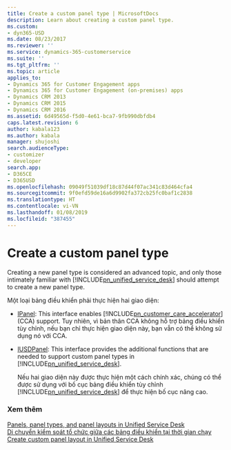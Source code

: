 ```yaml
---
title: Create a custom panel type | MicrosoftDocs
description: Learn about creating a custom panel type.
ms.custom:
- dyn365-USD
ms.date: 08/23/2017
ms.reviewer: ''
ms.service: dynamics-365-customerservice
ms.suite: ''
ms.tgt_pltfrm: ''
ms.topic: article
applies_to:
- Dynamics 365 for Customer Engagement apps
- Dynamics 365 for Customer Engagement (on-premises) apps
- Dynamics CRM 2013
- Dynamics CRM 2015
- Dynamics CRM 2016
ms.assetid: 6d49565d-f5d0-4e61-bca7-9fb990dbfdb4
caps.latest.revision: 6
author: kabala123
ms.author: kabala
manager: shujoshi
search.audienceType:
- customizer
- developer
search.app:
- D365CE
- D365USD
ms.openlocfilehash: 09049f51039df18c87d44f07ac341c83d464cfa4
ms.sourcegitcommit: 9f0efd59de16a6d9902fa372cb25fc0baf1c2838
ms.translationtype: HT
ms.contentlocale: vi-VN
ms.lasthandoff: 01/08/2019
ms.locfileid: "387455"
---
```

# <a name="create-a-custom-panel-type"></a>Create a custom panel type
Creating a new panel type is considered an advanced topic, and only those intimately familiar with [!INCLUDE[pn_unified_service_desk](../includes/pn-unified-service-desk.md)] should attempt to create a new panel type.  
  
 Một loại bảng điều khiển phải thực hiện hai giao diện:  
  
- [IPanel](https://docs.microsoft.com/dotnet/api/microsoft.uii.desktop.ui.controls.ipanel): This interface enables [!INCLUDE[pn_customer_care_accelerator](../includes/pn-customer-care-accelerator.md)] (CCA) support. Tuy nhiên, vì bản thân CCA không hỗ trợ bảng điều khiển tùy chỉnh, nếu bạn chỉ thực hiện giao diện này, bạn vẫn có thể không sử dụng nó với CCA.  
  
- [IUSDPanel](https://docs.microsoft.com/dotnet/api/microsoft.crm.unifiedservicedesk.dynamics.panellayouts.iusdpanel): This interface provides the additional functions that are needed to support custom panel types in [!INCLUDE[pn_unified_service_desk](../includes/pn-unified-service-desk.md)].  
  
  Nếu hai giao diện này được thực hiện một cách chính xác, chúng có thể được sử dụng với bố cục bảng điều khiển tùy chỉnh [!INCLUDE[pn_unified_service_desk](../includes/pn-unified-service-desk.md)] để thực hiện bố cục nâng cao.  
  
### <a name="see-also"></a>Xem thêm  
 [Panels, panel types, and panel layouts in Unified Service Desk](../unified-service-desk/panels-panel-types-panel-layouts.md)   
 [Di chuyển kiểm soát tổ chức giữa các bảng điều khiển tại thời gian chạy](../unified-service-desk/move-hosted-controls-between-panels-runtime.md)   
 [Create custom panel layout in Unified Service Desk](../unified-service-desk/create-custom-panel-layout.md)

